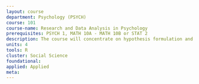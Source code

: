 ```yaml
---
layout: course 
department: Psychology (PSYCH)
course: 101
course-name: Research and Data Analysis in Psychology
prerequisites: PSYCH 1, MATH 10A - MATH 10B or STAT 2
description: The course will concentrate on hypothesis formulation and testing, tests of significance, analysis of variance (one-way analysis), simple correlation, simple regression, and nonparametric statistics such as chi-square and Mann-Whitney U tests. Majors intending to be in the honors program must complete 101 by the end of their junior year.
units: 4
tools: R
cluster: Social Science
foundational: 
applied: Applied
meta: 
---
```

